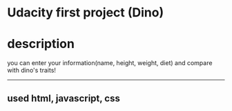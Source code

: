 # Udacity first project (Dino)

# description

you can enter your information(name, height, weight, diet) and compare with dino's traits!

---

## used html, javascript, css
